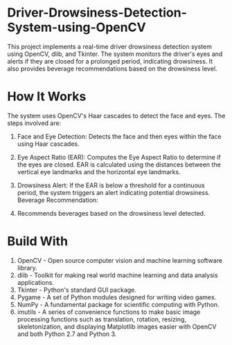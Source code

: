 # Driver-Drowsiness-Detection-System-using-OpenCV

This project implements a real-time driver drowsiness detection system using OpenCV, dlib, and Tkinter. The system monitors the driver's eyes and alerts if they are closed for a prolonged period, indicating drowsiness. It also provides beverage recommendations based on the drowsiness level.

# How It Works

The system uses OpenCV's Haar cascades to detect the face and eyes. The steps involved are:

1. Face and Eye Detection:
Detects the face and then eyes within the face using Haar cascades.

2. Eye Aspect Ratio (EAR):
Computes the Eye Aspect Ratio to determine if the eyes are closed.
EAR is calculated using the distances between the vertical eye landmarks and the horizontal eye landmarks.

3. Drowsiness Alert:
If the EAR is below a threshold for a continuous period, the system triggers an alert indicating potential drowsiness.
Beverage Recommendation:

4. Recommends beverages based on the drowsiness level detected.

# Build With

1. OpenCV - Open source computer vision and machine learning software library.
2. dlib - Toolkit for making real world machine learning and data analysis applications.
3. Tkinter - Python's standard GUI package.
4. Pygame - A set of Python modules designed for writing video games.
5. NumPy - A fundamental package for scientific computing with Python.
6. imutils - A series of convenience functions to make basic image processing functions such as translation, rotation, resizing, skeletonization, and displaying Matplotlib images easier with OpenCV and both Python 2.7 and Python 3.
